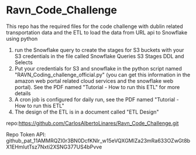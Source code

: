 # Ravn_Code_Challenge
This repo has the required files for the code challenge with dublin related transportation data and the ETL to load the data from URL api to Snowflake using python
1) run the Snowflake query to create the stages for S3 buckets with your S3 credentials in the file called Snowflake Queries S3 Stages DDL and Selects
2) Put your credentials for S3 and snowflake in the python script named "RAVN_Coding_challenge_official.py" (you can get this information in the amazon web portal related cloud services and the snowflake web portal). See the PDF named "Tutorial - How to run this ETL" for more details
3) A cron job is configured for daily run, see the PDF named "Tutorial - How to run this ETL"
4) The design of the ETL is in a document called "ETL Design"

repo:https://github.com/CarlosAlbertoLinares/Ravn_Code_Challenge.git

Repo Token API:  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
